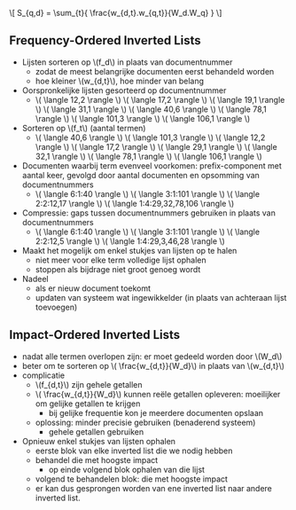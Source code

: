 \\[ 
    S_{q,d} = \sum_{t}{ \frac{w_{d,t}.w_{q,t}}{W_d.W_q} } 
\\]

## Frequency-Ordered Inverted Lists

* Lijsten sorteren op \\(f_d\\) in plaats van documentnummer
    * zodat de meest belangrijke documenten eerst behandeld worden
    * hoe kleiner \\(w_{d,t}\\), hoe minder van belang
* Oorspronkelijke lijsten gesorteerd op documentnummer
    * \\( \langle 12,2 \rangle \\) \\( \langle 17,2 \rangle \\) \\( \langle 19,1 \rangle \\) \\( \langle 31,1 \rangle \\) \\( \langle 40,6 \rangle \\) \\( \langle 78,1 \rangle \\) \\( \langle 101,3 \rangle \\) \\( \langle 106,1 \rangle \\)
* Sorteren op \\(f_t\\) (aantal termen)
    * \\( \langle 40,6 \rangle \\) \\( \langle 101,3 \rangle \\) \\( \langle 12,2 \rangle \\) \\( \langle 17,2 \rangle \\) \\( \langle 29,1 \rangle \\) \\( \langle 32,1 \rangle \\) \\( \langle 78,1 \rangle \\) \\( \langle 106,1 \rangle \\)
* Documenten waarbij term evenveel voorkomen: prefix-component met aantal keer, gevolgd door aantal documenten en opsomming van documentnummers
    * \\( \langle 6:1:40 \rangle \\) \\( \langle 3:1:101 \rangle \\) \\( \langle 2:2:12,17 \rangle \\) \\( \langle 1:4:29,32,78,106 \rangle \\)
* Compressie: gaps tussen documentnummers gebruiken in plaats van documentnummers
    * \\( \langle 6:1:40 \rangle \\) \\( \langle 3:1:101 \rangle \\) \\( \langle 2:2:12,5 \rangle \\) \\( \langle 1:4:29,3,46,28 \rangle \\)
* Maakt het mogelijk om enkel stukjes van lijsten op te halen
    * niet meer voor elke term volledige lijst ophalen
    * stoppen als bijdrage niet groot genoeg wordt
* Nadeel
    * als er nieuw document toekomt
    * updaten van systeem wat ingewikkelder (in plaats van achteraan lijst toevoegen)


## Impact-Ordered Inverted Lists

* nadat alle termen overlopen zijn: er moet gedeeld worden door \\(W_d\\)
* beter om te sorteren op \\( \frac{w_{d,t}}{W_d}\\) in plaats van \\(w_{d,t}\\)
* complicatie
    * \\(f_{d,t}\\) zijn gehele getallen
    * \\( \frac{w_{d,t}}{W_d}\\) kunnen reële getallen opleveren: moeilijker om gelijke getallen te krijgen
        * bij gelijke frequentie kon je meerdere documenten opslaan
    * oplossing: minder precisie gebruiken (benaderend systeem)
        * gehele getallen gebruiken
* Opnieuw enkel stukjes van lijsten ophalen
    * eerste blok van elke inverted list die we nodig hebben
    * behandel die met hoogste impact
        * op einde volgend blok ophalen van die lijst
    * volgend te behandelen blok: die met hoogste impact
    * er kan dus gesprongen worden van ene inverted list naar andere inverted list.
    

